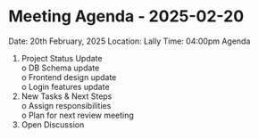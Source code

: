 ﻿# Meeting Agenda - 2025-02-20
Date: 20th February, 2025
Location: Lally 
Time: 04:00pm 
Agenda
1. Project Status Update  
o DB Schema update   
o Frontend design update  
o Login features update  
2. New Tasks & Next Steps  
o Assign responsibilities   
o Plan for next review meeting  
3. Open Discussion

